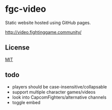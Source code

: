 # fgc-video

Static website hosted using GitHub pages.

http://video.fightinggame.community/

## License

[MIT](LICENSE)

## todo
- players should be case-insensitive/collapsable
- support multiple character games/videos
- look into CapcomFighters/alternative channels
- toggle embed
